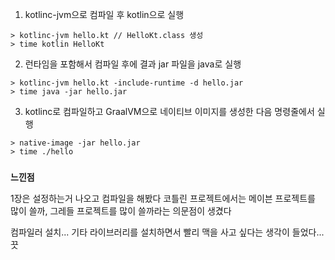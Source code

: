 1. kotlinc-jvm으로 컴파일 후 kotlin으로 실행
```shell
> kotlinc-jvm hello.kt // HelloKt.class 생성
> time kotlin HelloKt
```

2. 런타임을 포함해서 컴파일 후에 결과 jar 파일을 java로 실행
```shell
> kotlinc-jvm hello.kt -include-runtime -d hello.jar
> time java -jar hello.jar
```

3. kotlinc로 컴파일하고 GraalVM으로 네이티브 이미지를 생성한 다음 명령줄에서 실행
```shell
> native-image -jar hello.jar
> time ./hello
```

###


**느낀점**

1장은 설정하는거 나오고 컴파일을 해봤다
코틀린 프로젝트에서는 메이븐 프로젝트를 많이 쓸까, 그레들 프로젝트를 많이 쓸까라는 의문점이 생겼다

컴파일러 설치... 기타 라이브러리를 설치하면서 빨리 맥을 사고 싶다는 생각이 들었다...
끗
